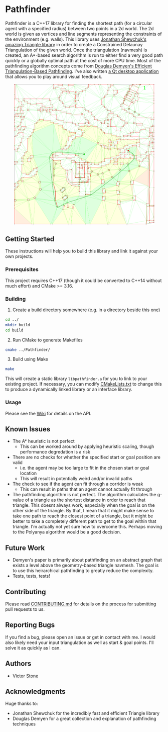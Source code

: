# Pathfinder

Pathfinder is a C++17 library for finding the shortest path (for a circular agent with a specified radius) between two points in a 2d world. The 2d world is given as vertices and line segments representing the constraints of the environment (e.g. walls). This library uses [Jonathan Shewchuk's amazing Triangle library](https://www.cs.cmu.edu/~quake/triangle.html) in order to create a Constrained Delaunay Triangulation of the given world. Once the triangulation (navmesh) is created, an A*-based search algorithm is run to either find a very good path quickly or a globally optimal path at the cost of more CPU time. Most of the pathfinding algorithm concepts come from [Douglas Demyen's Efficient Triangulation-Based Pathfinding](https://skatgame.net/mburo/ps/thesis_demyen_2006.pdf). I've also written [a Qt desktop application](https://github.com/SandSnip3r/Pathfinder-Visualizer) that allows you to play around visual feedback.

<p align="center">
  <img src="./examples/complex_example.png" width="450" title="An example in a complex environment">
</p>

## Getting Started

These instructions will help you to build this library and link it against your own projects.

### Prerequisites

This project requires C++17 (though it could be converted to C++14 without much effort) and CMake >= 3.16.

### Building

1. Create a build directory somewhere (e.g. in a directory beside this one)

```bash
cd ../
mkdir build
cd build
```

2. Run CMake to generate Makefiles

```bash
cmake ../Pathfinder/
```

3. Build using Make

```bash
make
```

This will create a static library `libpathfinder.a` for you to link to your existing project. If necessary, you can modify [CMakeLists.txt](./CMakeLists.txt) to change this to produce a dynamically linked library or an interface library.

### Usage

Please see the [Wiki](https://github.com/SandSnip3r/Pathfinder/wiki) for details on the API.

## Known Issues

- The A* heuristic is not perfect
  - This can be worked around by applying heuristic scaling, though performance degredation is a risk
- There are no checks for whether the specified start or goal position are valid
  - i.e. the agent may be too large to fit in the chosen start or goal location
  - This will result in potentially weird and/or invalid paths
- The check to see if the agent can fit through a corridor is weak
  - This can result in paths that an agent cannot actually fit through
- The pathfinding algorithm is not perfect. The algorithm calculates the g-value of a triangle as the shortest distance in order to reach that triangle. This doesnt always work, especially when the goal is on the other side of the triangle. By that, I mean that it might make sense to take one path to reach the closest point of a triangle, but it might be better to take a completely different path to get to the goal within that triangle. I'm actually not yet sure how to overcome this. Perhaps moving to the Polyanya algorithm would be a good decision.

## Future Work

- Demyen's paper is primarily about pathfinding on an abstract graph that exists a level above the geometry-based triangle navmesh. The goal is to use this heirarchical pathfinding to greatly reduce the complexity.
- Tests, tests, tests!

## Contributing

Please read [CONTRIBUTING.md](./CONTRIBUTING.md) for details on the process for submitting pull requests to us.

## Reporting Bugs

If you find a bug, please open an issue or get in contact with me. I would also likely need your input triangulation as well as start & goal points. I'll solve it as quickly as I can.

## Authors

- Victor Stone

## Acknowledgments

Huge thanks to:

- Jonathan Shewchuk for the incredibly fast and efficient Triangle library
- Douglas Demyen for a great collection and explanation of pathfinding techniques
